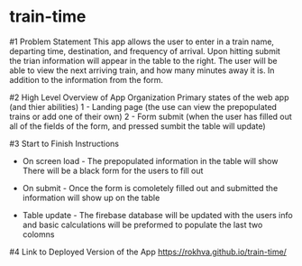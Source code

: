 # train-time

#1 Problem Statement
This app allows the user to enter in a train name, departing time, destination, and frequency of arrival. Upon hitting submit the trian information will appear in the table to the right. The user will be able to view the next arriving train, and how many minutes away it is. In addition to the information from the form.

#2 High Level Overview of App Organization
Primary states of the web app (and thier abilities)
1 - Landing page (the use can view the prepopulated trains or add one of their own)
2 - Form submit (when the user has filled out all of the fields of the form, and pressed sumbit the table will update)

#3 Start to Finish Instructions
- On screen load - 
The prepopulated information in the table will show
There will be a black form for the users to fill out

- On submit -
Once the form is comoletely filled out and submitted the information will show up on the table

- Table update -
The firebase database will be updated with the users info and basic calculations will be preformed to populate the last two colomns

#4 Link to Deployed Version of the App
https://rokhva.github.io/train-time/